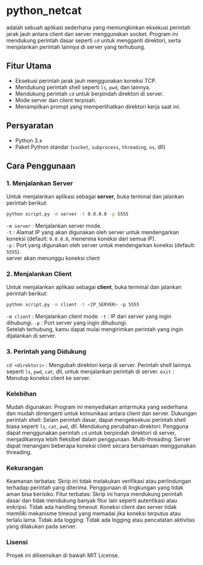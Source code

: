 # python_netcat

 adalah sebuah aplikasi sederhana yang memungkinkan eksekusi perintah jarak jauh antara client dan server menggunakan socket. Program ini mendukung perintah dasar seperti `cd` untuk mengganti direktori, serta menjalankan perintah lainnya di server yang terhubung.

## Fitur Utama

- Eksekusi perintah jarak jauh menggunakan koneksi TCP.
- Mendukung perintah shell seperti `ls`, `pwd`, dan lainnya.
- Mendukung perintah `cd` untuk berpindah direktori di server.
- Mode server dan client terpisah.
- Menampilkan prompt yang memperlihatkan direktori kerja saat ini.

## Persyaratan

- Python 3.x
- Paket Python standar (`socket`, `subprocess`, `threading`, `os`, dll)

## Cara Penggunaan

### 1. Menjalankan Server

Untuk menjalankan aplikasi sebagai **server**, buka terminal dan jalankan perintah berikut:

```bash
python script.py -m server -t 0.0.0.0 -p 5555
```
`-m server` : Menjalankan server mode.  
`-t` : Alamat IP yang akan digunakan oleh server untuk mendengarkan koneksi (default: `0.0.0.0`, menerima koneksi dari semua IP).  
`-p` : Port yang digunakan oleh server untuk mendengarkan koneksi (default: `5555`).  
server akan menunggu koneksi client

### 2. Menjalankan Client

Untuk menjalankan aplikasi sebagai **client**, buka terminal dan jalankan perintah berikut:

```bash
python script.py -m client -t <IP_SERVER> -p 5555
```
`-m client` : Menjalankan client mode.
`-t` : IP dari server yang ingin dihubungi.
`-p` : Port server yang ingin dihubungi.  
Setelah terhubung, kamu dapat mulai mengirimkan perintah yang ingin dijalankan di server.

### 3. Perintah yang Didukung

`cd <direktori>` : Mengubah direktori kerja di server.
Perintah shell lainnya seperti `ls`, `pwd`, `cat`, dll, untuk menjalankan perintah di server.
`exit` : Menutup koneksi client ke server.

### Kelebihan

Mudah digunakan: Program ini menyediakan antarmuka yang sederhana dan mudah dimengerti untuk komunikasi antara client dan server.
Dukungan perintah shell: Selain perintah dasar, dapat mengeksekusi perintah shell biasa seperti `ls`, `cat`, `pwd`, dll.
Mendukung perubahan direktori: Pengguna dapat menggunakan perintah `cd` untuk berpindah direktori di server, menjadikannya lebih fleksibel dalam penggunaan.
Multi-threading: Server dapat menangani beberapa koneksi client secara bersamaan menggunakan threading.

### Kekurangan

Keamanan terbatas: Skrip ini tidak melakukan verifikasi atau perlindungan terhadap perintah yang diterima. Penggunaan di lingkungan yang tidak aman bisa berisiko.
Fitur terbatas: Skrip ini hanya mendukung perintah dasar dan tidak mendukung banyak fitur lain seperti autentikasi atau enkripsi.
Tidak ada handling timeout: Koneksi client dan server tidak memiliki mekanisme timeout yang memadai jika koneksi terputus atau terlalu lama.
Tidak ada logging: Tidak ada logging atau pencatatan aktivitas yang dilakukan pada server.

### Lisensi

Proyek ini dilisensikan di bawah MIT License.